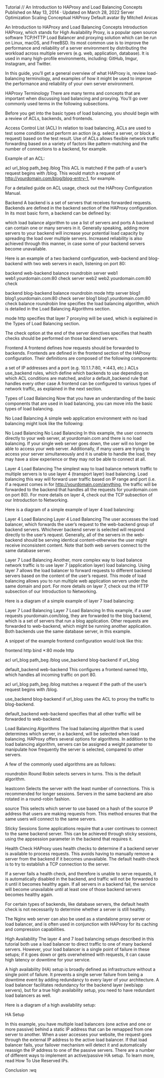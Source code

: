 Tutorial //
An Introduction to HAProxy and Load Balancing Concepts
Published on May 13, 2014 · Updated on March 28, 2022
Server Optimization
Scaling
Conceptual
HAProxy
Default avatar
By Mitchell Anicas

An Introduction to HAProxy and Load Balancing Concepts
Introduction
HAProxy, which stands for High Availability Proxy, is a popular open source software TCP/HTTP Load Balancer and proxying solution which can be run on Linux, macOS, and FreeBSD. Its most common use is to improve the performance and reliability of a server environment by distributing the workload across multiple servers (e.g. web, application, database). It is used in many high-profile environments, including: GitHub, Imgur, Instagram, and Twitter.

In this guide, you’ll get a general overview of what HAProxy is, review load-balancing terminology, and examples of how it might be used to improve the performance and reliability of your own server environment.

HAProxy Terminology
There are many terms and concepts that are important when discussing load balancing and proxying. You’ll go over commonly used terms in the following subsections.

Before you get into the basic types of load balancing, you should begin with a review of ACLs, backends, and frontends.

Access Control List (ACL)
In relation to load balancing, ACLs are used to test some condition and perform an action (e.g. select a server, or block a request) based on the test result. Use of ACLs allows flexible network traffic forwarding based on a variety of factors like pattern-matching and the number of connections to a backend, for example.

Example of an ACL:

acl url_blog path_beg /blog
This ACL is matched if the path of a user’s request begins with /blog. This would match a request of http://yourdomain.com/blog/blog-entry-1, for example.

For a detailed guide on ACL usage, check out the HAProxy Configuration Manual.

Backend
A backend is a set of servers that receives forwarded requests. Backends are defined in the backend section of the HAProxy configuration. In its most basic form, a backend can be defined by:

which load balance algorithm to use
a list of servers and ports
A backend can contain one or many servers in it. Generally speaking, adding more servers to your backend will increase your potential load capacity by spreading the load over multiple servers. Increased reliability is also achieved through this manner, in case some of your backend servers become unavailable.

Here is an example of a two backend configuration, web-backend and blog-backend with two web servers in each, listening on port 80:

backend web-backend
   balance roundrobin
   server web1 web1.yourdomain.com:80 check
   server web2 web2.yourdomain.com:80 check
   
backend blog-backend
   balance roundrobin
   mode http
   server blog1 blog1.yourdomain.com:80 check
   server blog1 blog1.yourdomain.com:80 check
balance roundrobin line specifies the load balancing algorithm, which is detailed in the Load Balancing Algorithms section.

mode http specifies that layer 7 proxying will be used, which is explained in the Types of Load Balancing section.

The check option at the end of the server directives specifies that health checks should be performed on those backend servers.

Frontend
A frontend defines how requests should be forwarded to backends. Frontends are defined in the frontend section of the HAProxy configuration. Their definitions are composed of the following components:

a set of IP addresses and a port (e.g. 10.1.1.7:80, *:443, etc.)
ACLs
use_backend rules, which define which backends to use depending on which ACL conditions are matched, and/or a default_backend rule that handles every other case
A frontend can be configured to various types of network traffic, as explained in the next section.

Types of Load Balancing
Now that you have an understanding of the basic components that are used in load balancing, you can move into the basic types of load balancing.

No Load Balancing
A simple web application environment with no load balancing might look like the following:

No Load Balancing
No Load Balancing
In this example, the user connects directly to your web server, at yourdomain.com and there is no load balancing. If your single web server goes down, the user will no longer be able to access your web server. Additionally, if many users are trying to access your server simultaneously and it is unable to handle the load, they may have a slow experience or they may not be able to connect at all.

Layer 4 Load Balancing
The simplest way to load balance network traffic to multiple servers is to use layer 4 (transport layer) load balancing. Load balancing this way will forward user traffic based on IP range and port (i.e. if a request comes in for http://yourdomain.com/anything, the traffic will be forwarded to the backend that handles all the requests for yourdomain.com on port 80). For more details on layer 4, check out the TCP subsection of our Introduction to Networking.

Here is a diagram of a simple example of layer 4 load balancing:

Layer 4 Load Balancing
Layer 4 Load Balancing
The user accesses the load balancer, which forwards the user’s request to the web-backend group of backend servers. Whichever backend server is selected will respond directly to the user’s request. Generally, all of the servers in the web-backend should be serving identical content–otherwise the user might receive inconsistent content. Note that both web servers connect to the same database server.

Layer 7 Load Balancing
Another, more complex way to load balance network traffic is to use layer 7 (application layer) load balancing. Using layer 7 allows the load balancer to forward requests to different backend servers based on the content of the user’s request. This mode of load balancing allows you to run multiple web application servers under the same domain and port. For more details on layer 7, check out the HTTP subsection of our Introduction to Networking.

Here is a diagram of a simple example of layer 7 load balancing:

Layer 7 Load Balancing
Layer 7 Load Balancing
In this example, if a user requests yourdomain.com/blog, they are forwarded to the blog backend, which is a set of servers that run a blog application. Other requests are forwarded to web-backend, which might be running another application. Both backends use the same database server, in this example.

A snippet of the example frontend configuration would look like this:

frontend http
  bind *:80
  mode http

  acl url_blog path_beg /blog
  use_backend blog-backend if url_blog
 
  default_backend web-backend
This configures a frontend named http, which handles all incoming traffic on port 80.

acl url_blog path_beg /blog matches a request if the path of the user’s request begins with /blog.

use_backend blog-backend if url_blog uses the ACL to proxy the traffic to blog-backend.

default_backend web-backend specifies that all other traffic will be forwarded to web-backend.

Load Balancing Algorithms
The load balancing algorithm that is used determines which server, in a backend, will be selected when load balancing. HAProxy offers several options for algorithms. In addition to the load balancing algorithm, servers can be assigned a weight parameter to manipulate how frequently the server is selected, compared to other servers.

A few of the commonly used algorithms are as follows:

roundrobin
Round Robin selects servers in turns. This is the default algorithm.

leastconn
Selects the server with the least number of connections. This is recommended for longer sessions. Servers in the same backend are also rotated in a round-robin fashion.

source
This selects which server to use based on a hash of the source IP address that users are making requests from. This method ensures that the same users will connect to the same servers.

Sticky Sessions
Some applications require that a user continues to connect to the same backend server. This can be achieved through sticky sessions, using the appsession parameter in the backend that requires it.

Health Check
HAProxy uses health checks to determine if a backend server is available to process requests. This avoids having to manually remove a server from the backend if it becomes unavailable. The default health check is to try to establish a TCP connection to the server.

If a server fails a health check, and therefore is unable to serve requests, it is automatically disabled in the backend, and traffic will not be forwarded to it until it becomes healthy again. If all servers in a backend fail, the service will become unavailable until at least one of those backend servers becomes healthy again.

For certain types of backends, like database servers, the default health check is not necessarily to determine whether a server is still healthy.

The Nginx web server can also be used as a standalone proxy server or load balancer, and is often used in conjunction with HAProxy for its caching and compression capabilities.

High Availability
The layer 4 and 7 load balancing setups described in this tutorial both use a load balancer to direct traffic to one of many backend servers. However, your load balancer is a single point of failure in these setups; if it goes down or gets overwhelmed with requests, it can cause high latency or downtime for your service.

A high availability (HA) setup is broadly defined as infrastructure without a single point of failure. It prevents a single server failure from being a downtime event by adding redundancy to every layer of your architecture. A load balancer facilitates redundancy for the backend layer (web/app servers), but for a true high availability setup, you need to have redundant load balancers as well.

Here is a diagram of a high availability setup:

HA Setup

In this example, you have multiple load balancers (one active and one or more passive) behind a static IP address that can be remapped from one server to another. When a user accesses your website, the request goes through the external IP address to the active load balancer. If that load balancer fails, your failover mechanism will detect it and automatically reassign the IP address to one of the passive servers. There are a number of different ways to implement an active/passive HA setup. To learn more, read How To Use Reserved IPs.

Conclusion
:wq

